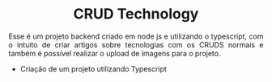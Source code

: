 <h1 align="center">CRUD Technology</h1>
<p align = "justify"> Esse é um projeto backend criado em node js e utilizando o typescript, com o intuito de criar artigos sobre tecnologias com os CRUDS normais e também é possível realizar o upload de imagens para o projeto. </p>
<ul>
  <li>Criação de um projeto utilizando Typescript</li>
</ul>

